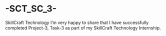 # -SCT_SC_3-
SkillCraft Technology I’m very happy to share that I have successfully completed Project-3, Task-3 as part of my SkillCraft Technology Internship.

